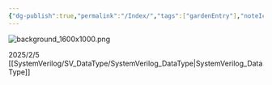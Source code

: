 ```yaml
---
{"dg-publish":true,"permalink":"/Index/","tags":["gardenEntry"],"noteIcon":true}
---
```


![background_1600x1000.png](/img/user/SystemVerilog/imgs/background_1600x1000.png)

2025/2/5 [[SystemVerilog/SV_DataType/SystemVerilog_DataType\|SystemVerilog_DataType]]

